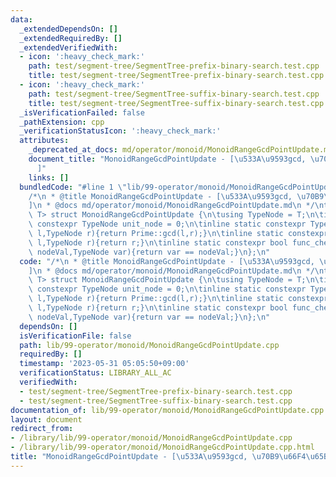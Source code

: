 ```yaml
---
data:
  _extendedDependsOn: []
  _extendedRequiredBy: []
  _extendedVerifiedWith:
  - icon: ':heavy_check_mark:'
    path: test/segment-tree/SegmentTree-prefix-binary-search.test.cpp
    title: test/segment-tree/SegmentTree-prefix-binary-search.test.cpp
  - icon: ':heavy_check_mark:'
    path: test/segment-tree/SegmentTree-suffix-binary-search.test.cpp
    title: test/segment-tree/SegmentTree-suffix-binary-search.test.cpp
  _isVerificationFailed: false
  _pathExtension: cpp
  _verificationStatusIcon: ':heavy_check_mark:'
  attributes:
    _deprecated_at_docs: md/operator/monoid/MonoidRangeGcdPointUpdate.md
    document_title: "MonoidRangeGcdPointUpdate - [\u533A\u9593gcd, \u70B9\u66F4\u65B0\
      ]"
    links: []
  bundledCode: "#line 1 \"lib/99-operator/monoid/MonoidRangeGcdPointUpdate.cpp\"\n\
    /*\n * @title MonoidRangeGcdPointUpdate - [\u533A\u9593gcd, \u70B9\u66F4\u65B0\
    ]\n * @docs md/operator/monoid/MonoidRangeGcdPointUpdate.md\n */\ntemplate<class\
    \ T> struct MonoidRangeGcdPointUpdate {\n\tusing TypeNode = T;\n\tinline static\
    \ constexpr TypeNode unit_node = 0;\n\tinline static constexpr TypeNode func_fold(TypeNode\
    \ l,TypeNode r){return Prime::gcd(l,r);}\n\tinline static constexpr TypeNode func_operate(TypeNode\
    \ l,TypeNode r){return r;}\n\tinline static constexpr bool func_check(TypeNode\
    \ nodeVal,TypeNode var){return var == nodeVal;}\n};\n"
  code: "/*\n * @title MonoidRangeGcdPointUpdate - [\u533A\u9593gcd, \u70B9\u66F4\u65B0\
    ]\n * @docs md/operator/monoid/MonoidRangeGcdPointUpdate.md\n */\ntemplate<class\
    \ T> struct MonoidRangeGcdPointUpdate {\n\tusing TypeNode = T;\n\tinline static\
    \ constexpr TypeNode unit_node = 0;\n\tinline static constexpr TypeNode func_fold(TypeNode\
    \ l,TypeNode r){return Prime::gcd(l,r);}\n\tinline static constexpr TypeNode func_operate(TypeNode\
    \ l,TypeNode r){return r;}\n\tinline static constexpr bool func_check(TypeNode\
    \ nodeVal,TypeNode var){return var == nodeVal;}\n};\n"
  dependsOn: []
  isVerificationFile: false
  path: lib/99-operator/monoid/MonoidRangeGcdPointUpdate.cpp
  requiredBy: []
  timestamp: '2023-05-31 05:05:50+09:00'
  verificationStatus: LIBRARY_ALL_AC
  verifiedWith:
  - test/segment-tree/SegmentTree-prefix-binary-search.test.cpp
  - test/segment-tree/SegmentTree-suffix-binary-search.test.cpp
documentation_of: lib/99-operator/monoid/MonoidRangeGcdPointUpdate.cpp
layout: document
redirect_from:
- /library/lib/99-operator/monoid/MonoidRangeGcdPointUpdate.cpp
- /library/lib/99-operator/monoid/MonoidRangeGcdPointUpdate.cpp.html
title: "MonoidRangeGcdPointUpdate - [\u533A\u9593gcd, \u70B9\u66F4\u65B0]"
---
```

